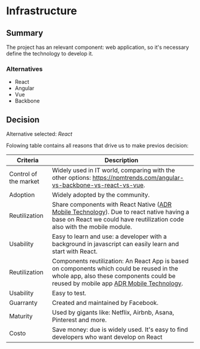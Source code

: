 # Infrastructure

## Summary

The project has an relevant component: web application, so it's necessary define the technology to develop it.

### Alternatives

- React
- Angular
- Vue
- Backbone

## Decision 

Alternative selected: *React*


Folowing table contains all reasons that drive us to make previos decision:

| Criteria                 | Description                                                    
| --------------------     | ----------------------------------------------------------------------------------------------------- | 
| Control of the market    | Widely used in IT world, comparing with the other options: https://npmtrends.com/angular-vs-backbone-vs-react-vs-vue.              												                                 |
| Adoption                 | Widely adopted by the community. 																	   | 
| Reutilization 		   | Share components with React Native ([ADR Mobile Technology](./adr-mobile-technology.md)). Due to react native having a base on React we could have reutilization code also with the mobile module.      									|
| Usability          	   | Easy to learn and use: a developer with a background in javascript can easily learn and start with React.				  																											   |
| Reutilization            | Components reutilization: An React App is based on components which could be reused in the whole app, also these components could be reused by mobile app [ADR Mobile Technology](./adr-mobile-technology.md).                              |
| Usability                | Easy to test.                                   |
| Guarranty                | Created and maintained by Facebook.                             									   |
| Maturity				   | Used by gigants like: Netflix, Airbnb, Asana, Pinterest and more. 									   |
| Costo					   | Save money: due is widely used. It's easy to find developers who want develop on React 		       |
